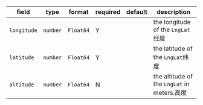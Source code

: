| field | type | format | required | default | description |
|---|---|---|---|---|---|
| `longitude` | `number` | `Float64` | Y |  | the longitude of the `LngLat`经度 |
| `latitude` | `number` | `Float64` | Y |  | the latitude of the `LngLat`纬度 |
| `altitude` | `number` | `Float64` | N |  | the altitude of the `LngLat` in meters.高度 |
